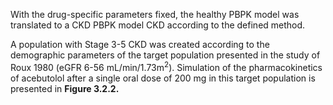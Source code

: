 With the drug-specific parameters fixed, the healthy PBPK model was translated to a CKD PBPK model CKD according to the defined method. 

A population with Stage 3-5 CKD was created according to the demographic parameters of the target population presented in the study of Roux 1980 (eGFR 6-56 mL/min/1.73m<sup>2</sup>). Simulation of the pharmacokinetics of acebutolol after a single oral dose of 200 mg in this target population is presented in **Figure 3.2.2.**
